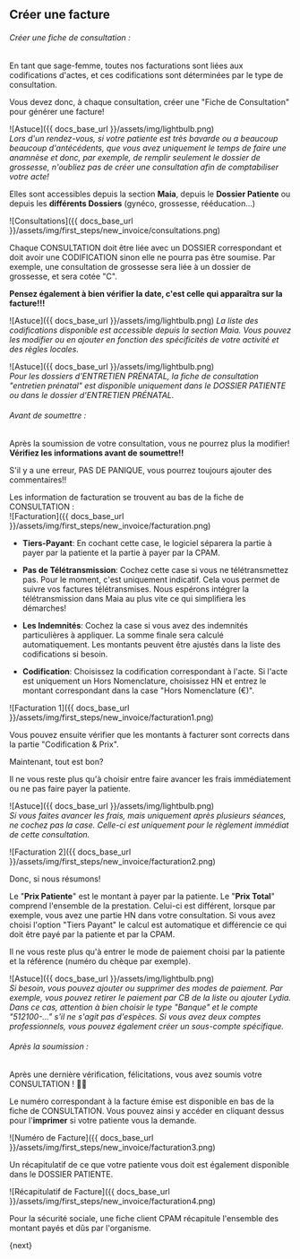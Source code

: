 ##  Créer une facture

###### Créer une fiche de consultation :

En tant que sage-femme, toutes nos facturations sont liées aux codifications d'actes, et ces codifications sont déterminées par le type de consultation.

Vous devez donc, à chaque consultation, créer une "Fiche de Consultation" pour générer une facture!  

![Astuce]({{ docs_base_url }}/assets/img/lightbulb.png)  
*Lors d'un rendez-vous, si votre patiente est très bavarde ou a beaucoup beaucoup d'antécédents, que vous avez uniquement le temps de faire une anamnèse et donc, par exemple, de remplir seulement le dossier de grossesse, n'oubliez pas de créer une consultation afin de comptabiliser votre acte!*
<br>

Elles sont accessibles depuis la section **Maia**, depuis le **Dossier Patiente** ou depuis les **différents Dossiers** (gynéco, grossesse, rééducation...)

![Consultations]({{ docs_base_url }}/assets/img/first_steps/new_invoice/consultations.png)

Chaque CONSULTATION doit être liée avec un DOSSIER correspondant et doit avoir une CODIFICATION sinon elle ne pourra pas être soumise.
Par exemple, une consultation de grossesse sera liée à un dossier de grossesse, et sera cotée "C".

**Pensez également à bien vérifier la date, c'est celle qui apparaîtra sur la facture!!!**  

![Astuce]({{ docs_base_url }}/assets/img/lightbulb.png)
*La liste des codifications disponible est accessible depuis la section Maia. Vous pouvez les modifier ou en ajouter en fonction des spécificités de votre activité et des règles locales.*  

![Astuce]({{ docs_base_url }}/assets/img/lightbulb.png)  
*Pour les dossiers d'ENTRETIEN PRÉNATAL, la fiche de consultation "entretien prénatal" est disponible uniquement dans le DOSSIER PATIENTE ou dans le dossier d'ENTRETIEN PRÉNATAL.*  

###### Avant de soumettre :

Après la soumission de votre consultation, vous ne pourrez plus la modifier! **Vérifiez les informations avant de soumettre!!**

S'il y a une erreur, PAS DE PANIQUE, vous pourrez toujours ajouter des commentaires!!

Les information de facturation se trouvent au bas de la fiche de CONSULTATION :  
![Facturation]({{ docs_base_url }}/assets/img/first_steps/new_invoice/facturation.png)
<br>

- **Tiers-Payant**: En cochant cette case, le logiciel séparera la partie à payer par la patiente et la partie à payer par la CPAM.

- **Pas de Télétransmission**: Cochez cette case si vous ne télétransmettez pas. Pour le moment, c'est uniquement indicatif. Cela vous permet de suivre vos factures télétransmises.
Nous espérons intégrer la télétransmission dans Maia au plus vite ce qui simplifiera les démarches!

- **Les Indemnités**: Cochez la case si vous avez des indemnités particulières à appliquer. La somme finale sera calculé automatiquement. Les montants peuvent être ajustés dans la liste des codifications si besoin.

- **Codification**: Choisissez la codification correspondant à l'acte. Si l'acte est uniquement un Hors Nomenclature, choisissez HN et entrez le montant correspondant dans la case "Hors Nomenclature (€)".  

![Facturation 1]({{ docs_base_url }}/assets/img/first_steps/new_invoice/facturation1.png)
<br>

Vous pouvez ensuite vérifier que les montants à facturer sont corrects dans la partie "Codification & Prix".

Maintenant, tout est bon?  

Il ne vous reste plus qu'à choisir entre faire avancer les frais immédiatement ou ne pas faire payer la patiente.

![Astuce]({{ docs_base_url }}/assets/img/lightbulb.png)   
*Si vous faites avancer les frais, mais uniquement après plusieurs séances, ne cochez pas la case. Celle-ci est uniquement pour le règlement immédiat de cette consultation.*

![Facturation 2]({{ docs_base_url }}/assets/img/first_steps/new_invoice/facturation2.png)
<br>

Donc, si nous résumons!

Le "**Prix Patiente**" est le montant à payer par la patiente.  Le "**Prix Total**" comprend l'ensemble de la prestation. Celui-ci est différent, lorsque par exemple, vous avez une partie HN dans votre consultation.
Si vous avez choisi l'option "Tiers Payant" le calcul est automatique et différencie ce qui doit être payé par la patiente et par la CPAM.

Il ne vous reste plus qu'à entrer le mode de paiement choisi par la patiente et la référence (numéro du chèque par exemple).

![Astuce]({{ docs_base_url }}/assets/img/lightbulb.png)  
*Si besoin, vous pouvez ajouter ou supprimer des modes de paiement. Par exemple, vous pouvez  retirer le paiement par CB de la liste ou ajouter Lydia. Dans ce cas, attention à bien choisir le type "Banque" et le compte "512100-..." s'il ne s'agit pas d'espèces. Si vous avez deux comptes professionnels, vous pouvez également créer un sous-compte spécifique.*  

###### Après la soumission :

Après une dernière vérification, félicitations, vous avez soumis votre CONSULTATION ! 👏🏻  

Le numéro correspondant à la facture émise est disponible en bas de la fiche de CONSULTATION. Vous pouvez ainsi y accéder en cliquant dessus pour l'**imprimer** si votre patiente vous la demande.  

![Numéro de Facture]({{ docs_base_url }}/assets/img/first_steps/new_invoice/facturation3.png)
<br>

Un récapitulatif de ce que votre patiente vous doit est également disponible dans le DOSSIER PATIENTE.  

![Récapitulatif de Facture]({{ docs_base_url }}/assets/img/first_steps/new_invoice/facturation4.png)
<br>

Pour la sécurité sociale, une fiche client CPAM récapitule l'ensemble des montant payés et dûs par l'organisme.

{next}
